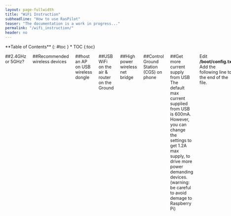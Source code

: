```yaml
---
layout: page-fullwidth
title: "WiFi Instruction"
subheadline: "How to use RasPilot"
teaser: "The documentation is a work in progress..."
permalink: "/wifi_instruction/"
header: no
---
```

<div class="row">
<div class="medium-4 medium-push-8 columns" markdown="1">
<div class="panel radius" markdown="1">
**Table of Contents**
{: #toc }
*  TOC
{:toc}
</div>
</div><!-- /.medium-4.columns -->


<div class="medium-8 medium-pull-4 columns" markdown="1">

##2.4GHz or 5GHz?

##Recommended wireless devices

##host an AP on USB wireless dongle

##USB WiFi on the air & router on the Ground

##High power wireless net bridge

##Control Ground Station (CGS) on phone

##Get more current supply from USB
The default max current supplied from USB is 600mA. However, you can change the settings to get 1.2A max supply, to drive more power demanding devices. (warning: be careful to avoid demage to Raspberry Pi)

Edit <strong>/boot/config.txt</strong>. Add the following line to the end of the file.

~~~
max_usb_current=1
~~~

Then reboot Raspbeery Pi to make it work.

~~~
sudo reboot
~~~

</div><!-- /.medium-8.columns -->
</div><!-- /.row -->
